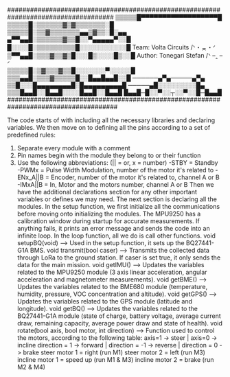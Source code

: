 ####################################################################################
▒▒▒▒▒█▀▀▀▀▀▀▀▀▀▀▀▀▀▀▀▀▀▀█
▒▒▒▒▒█░▒▒▒▒▒▒▓▒▓▒▒▒▒▒▒▒░█
▒▒▒▒▒█░▒▒▓▒▒▒▒▒▒▒▄▄▒▓▒▒░█░▄▄
▄▀▀▄▄█░▒▒▒▒▒▒▓▒▒█░░▀▄▄▄▄▄▀░░█     
█░░░░█░▒▒▒▒▒▒▒▒▒█░░░░░░░░░░░█     Team: Volta Circuits     /ᐠ・ᆽ・ᐟ \
▒▀▀▄▄█░▒▒▒▓▒▒▓▒█░░░█▒░░░░█▒░░█    Author: Tonegari Stefan            /ᐠ –ꞈ –ᐟ\
▒▒▒▒▒█░▒▓▒▒▒▓▒▒█░░░░░░░▀░░░░░█                 
▒▒▒▄▄█░▒▒▒▓▒▒▒▒▒█░░█▄▄█▄▄█░░█               ──────▄▀▄─────▄▀▄
▒▒█░░░█▄▄▄▄▄▄▄▄█░█▄▄▄▄▄▄▄▄▄█                ─────▄█░░░░░░░░░█▄
▒▒▒█▄▄█░░█▄▄█░░░░█▄▄█░░█▄▄█                 █▄▄█─█░░▀░░┬░░▀░░█─█▄▄█
#####################################################################################

The code starts of with including all the necessary libraries and declaring variables. We then move on to defining all the pins according to a set of predefined rules:
  1) Separate every module with a comment
  2) Pin names begin with the module they belong to or their function
  3) Use the following abbreviations: (|| = or, x = number)
    -STBY = Standby  
    -PWMx = Pulse Width Modulation, number of the motor it's related to
    -ENx_A||B = Encoder, number of the motor it's related to, channel A or B
    -IMxA||B = In, Motor and the motors number, channel A or B
Then we have the additional declarations section for any other important variables or defines we may need. The next section is declaring all the modules.
In the setup function, we first initialize all the communications before moving onto initializing the modules. The MPU9250 has a calibration window during startup
for accurate measurements. If anything fails, it prints an error message and sends the code into an infinite loop.
In the loop function, all we do is call other functions.
void setupBQ(void) --> Used in the setup function, it sets up the BQ27441-G1A BMS.
void transmit(bool caser) --> Transmits the collected data through LoRa to the ground station. If caser is set true, it only sends the data for the main mission.
void getIMU() --> Updates the variables related to the MPU9250 module (3 axis linear acceleration, angular acceleration and magnetometer measurements).
void getBME() --> Updates the variables related to the BME680 module (temperature, humidity, pressure, VOC concentration and altitude).
void getGPS() --> Updates the variables related to the GPS module (latitude and longitude).
void getBQ() --> Updates the variables related to the BQ27441-G1A module (state of charge, battery voltage, average current draw, remaining capacity,
average power draw and state of health).
void rotate(bool axis, bool motor, int direction) --> Function used to control the motors, according to the following table:
  axis=1 -> steer | axis=0 -> incline
  direction = 1 -> forward | direction = -1 -> reverse | direction = 0 -> brake
  steer     motor 1 = right      (run M1)
  steer     motor 2 = left       (run M3)
  incline   motor 1 = speed up   (run M1 & M3)
  incline   motor 2 = brake      (run M2 & M4)
